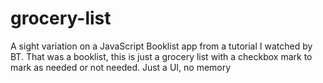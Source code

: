 # grocery-list
A sight variation on a JavaScript Booklist app from a tutorial I watched by BT. 
That was a booklist, this is just a grocery list with a checkbox mark to mark as needed or not needed. 
Just a UI, no memory
